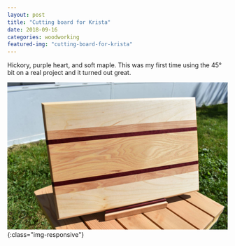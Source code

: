 ```yaml
---
layout: post
title: "Cutting board for Krista"
date: 2018-09-16
categories: woodworking 
featured-img: "cutting-board-for-krista"
---
```


Hickory, purple heart, and soft maple. This was my first time using the 45° bit on a real project and it turned out great.

![cutting-board-for-krista](/assets/img/posts/cutting-board-for-krista.jpg){:class="img-responsive"}

